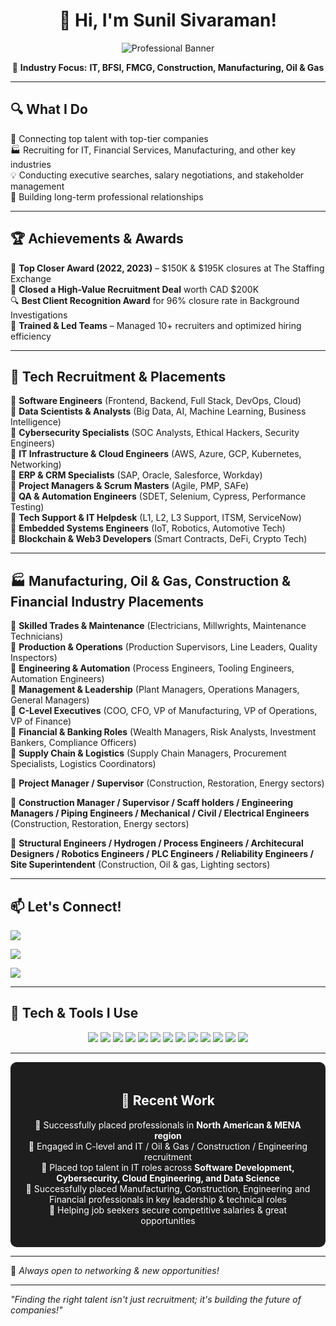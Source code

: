 <div align="center">

# 👋 Hi, I'm Sunil Sivaraman!

![Professional Banner](https://github.com/imsunilsivaraman/imsunilsivaraman2/blob/main/Sunil%20Sivaraman.gif?raw=true)

🔹 **Industry Focus:** **IT, BFSI, FMCG, Construction, Manufacturing, Oil & Gas**
</div>

---

## 🔍 What I Do
🎯 Connecting top talent with top-tier companies  
🏭 Recruiting for IT, Financial Services, Manufacturing, and other key industries  
💡 Conducting executive searches, salary negotiations, and stakeholder management  
🤝 Building long-term professional relationships  



---

## 🏆 Achievements & Awards
🏅 **Top Closer Award (2022, 2023)** – $150K & $195K closures at The Staffing Exchange  
🎯 **Closed a High-Value Recruitment Deal** worth CAD $200K  
🔍 **Best Client Recognition Award** for 96% closure rate in Background Investigations  
🚀 **Trained & Led Teams** – Managed 10+ recruiters and optimized hiring efficiency  

---

## 🚀 Tech Recruitment & Placements
📌 **Software Engineers** (Frontend, Backend, Full Stack, DevOps, Cloud)  
📌 **Data Scientists & Analysts** (Big Data, AI, Machine Learning, Business Intelligence)  
📌 **Cybersecurity Specialists** (SOC Analysts, Ethical Hackers, Security Engineers)  
📌 **IT Infrastructure & Cloud Engineers** (AWS, Azure, GCP, Kubernetes, Networking)  
📌 **ERP & CRM Specialists** (SAP, Oracle, Salesforce, Workday)  
📌 **Project Managers & Scrum Masters** (Agile, PMP, SAFe)  
📌 **QA & Automation Engineers** (SDET, Selenium, Cypress, Performance Testing)  
📌 **Tech Support & IT Helpdesk** (L1, L2, L3 Support, ITSM, ServiceNow)  
📌 **Embedded Systems Engineers** (IoT, Robotics, Automotive Tech)  
📌 **Blockchain & Web3 Developers** (Smart Contracts, DeFi, Crypto Tech)  

---

## 🏭 Manufacturing, Oil & Gas, Construction & Financial Industry Placements
📌 **Skilled Trades & Maintenance** (Electricians, Millwrights, Maintenance Technicians)  
📌 **Production & Operations** (Production Supervisors, Line Leaders, Quality Inspectors)  
📌 **Engineering & Automation** (Process Engineers, Tooling Engineers, Automation Engineers)  
📌 **Management & Leadership** (Plant Managers, Operations Managers, General Managers)  
📌 **C-Level Executives** (COO, CFO, VP of Manufacturing, VP of Operations, VP of Finance)  
📌 **Financial & Banking Roles** (Wealth Managers, Risk Analysts, Investment Bankers, Compliance Officers)  
📌 **Supply Chain & Logistics** (Supply Chain Managers, Procurement Specialists, Logistics Coordinators)

📌 **Project Manager / Supervisor** (Construction, Restoration, Energy sectors) 

📌 **Construction Manager / Supervisor / Scaff holders / Engineering Managers / Piping Engineers / Mechanical / Civil / Electrical Engineers** (Construction, Restoration, Energy sectors) 

📌 **Structural Engineers / Hydrogen / Process Engineers / Architecural Designers / Robotics Engineers / PLC Engineers / Reliability Engineers / Site Superintendent** (Construction, Oil & gas, Lighting sectors)

---

## 📫 Let's Connect!
<p align="center">
  
  <a href="https://www.linkedin.com/in/iamsunilsivaraman/"><img src="https://img.shields.io/badge/LinkedIn-Profile-blue?style=for-the-badge&logo=linkedin"></a> 
  
  <a href="mailto:sunilsvrmn@gmail.com"><img src="https://img.shields.io/badge/Email-Contact%20Me-red?style=for-the-badge&logo=gmail"></a>  
  
  <a href="mailto:sunilsvrmn@icloud.com"><img src="https://img.shields.io/badge/Email-Contact%20Me-red?style=for-the-badge&logo=gmail"></a>  
</p>

---

## 🚀 Tech & Tools I Use
<p align="center">
  <img src="https://img.shields.io/badge/GitHub-181717?style=for-the-badge&logo=github">  
  <img src="https://img.shields.io/badge/LinkedIn%20Recruiter-0077B5?style=for-the-badge&logo=linkedin">  
  <img src="https://img.shields.io/badge/Indeed-003A9B?style=for-the-badge&logo=indeed">  
  <img src="https://img.shields.io/badge/SignalHire-FF6F00?style=for-the-badge"> 
  <img src="https://img.shields.io/badge/SignalHire-FF6F00?style=for-the-badge">
  <img src="https://img.shields.io/badge/ZoomInfo-E2231A?style=for-the-badge">  
  <img src="https://img.shields.io/badge/Monster-5A0FC8?style=for-the-badge">  
  <img src="https://img.shields.io/badge/GulfTalent-009688?style=for-the-badge">  
  <img src="https://img.shields.io/badge/Bayt-0077B5?style=for-the-badge">  
  <img src="https://img.shields.io/badge/GulfCareers-20C997?style=for-the-badge">  
  <img src="https://img.shields.io/badge/NaukriGulf-E60023?style=for-the-badge">  
  <img src="https://img.shields.io/badge/ATS%20Software-FF8C00?style=for-the-badge">  
  <img src="https://img.shields.io/badge/Microsoft%20Office-2C68C3?style=for-the-badge&logo=microsoft">  
</p>

---

<div align="center" style="background-color:#1E1E1E; padding:20px; border-radius:10px; color:white;">

## 🎯 Recent Work
🔹 Successfully placed professionals in **North American & MENA region**  
🔹 Engaged in C-level and IT / Oil & Gas / Construction / Engineering recruitment  
🔹 Placed top talent in IT roles across **Software Development, Cybersecurity, Cloud Engineering, and Data Science**  
🔹 Successfully placed Manufacturing, Construction, Engineering and Financial professionals in key leadership & technical roles  
🔹 Helping job seekers secure competitive salaries & great opportunities  

</div>

---

🚀 _Always open to networking & new opportunities!_  

---

_"Finding the right talent isn't just recruitment; it's building the future of companies!"_
